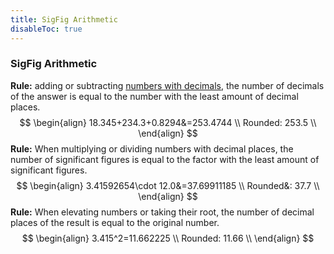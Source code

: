 ```yaml
---
title: SigFig Arithmetic
disableToc: true
---
```


### SigFig Arithmetic
**Rule:** adding or subtracting [numbers with decimals](significant-figures.md), the number of decimals of the answer is equal to the number with the least amount of decimal places.
$$
\begin{align}
	18.345+234.3+0.8294&=253.4744 \\
	Rounded: 253.5 \\
\end{align}
$$
**Rule:** When multiplying or dividing numbers with decimal places, the number of significant figures is equal to the factor with the least amount of significant figures.
$$
\begin{align}
	3.41592654\cdot 12.0&=37.69911185 \\
	Rounded&: 37.7 \\
\end{align}
$$
**Rule:** When elevating numbers or taking their root, the number of decimal places of the result is equal to the original number.
$$
\begin{align}
	3.415^2=11.662225 \\
	Rounded: 11.66 \\
\end{align}
$$
